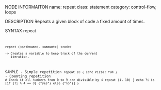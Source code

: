 NODE INFORMAITON
    name: repeat
    class: statement
    category: control-flow, loops

DESCRIPTION
    Repeats a given block of code a fixed amount of times.

SYNTAX
    repeat <amount> <code>

    repeat (<pathname>, <amount>) <code>

    -> Creates a variable to keep track of the current
       iteration.

SAMPLE
    - Simple repetition
        ```
        repeat 10 {
            echo Pizza! Yum
        }
        ```
    - Counting repetition
        ```
        # Check if all numbers from 0 to 9 are divisible by 4
        repeat (i, 10) {
            echo ?i is [if [?i % 4 == 0] {"yes"} else {"no"}]
        }
        ```
